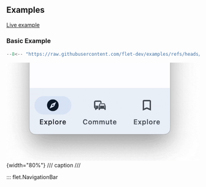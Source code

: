## Examples

[Live example](https://flet-controls-gallery.fly.dev/navigation/navigationbar)

### Basic Example

```python
--8<-- "https://raw.githubusercontent.com/flet-dev/examples/refs/heads/v1-docs/python/controls/navigation-bar/basic.py"
```

![basic](https://raw.githubusercontent.com/flet-dev/examples/v1-docs/python/controls/navigation-bar/media/basic.gif){width="80%"}
/// caption
///

::: flet.NavigationBar
